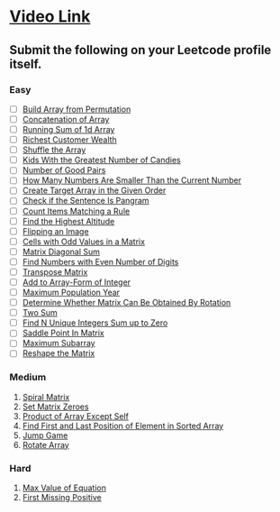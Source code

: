 # [Video Link](https://youtu.be/n60Dn0UsbEk)

## Submit the following on your Leetcode profile itself.

### Easy
-[ ] [Build Array from Permutation](https://leetcode.com/problems/build-array-from-permutation/)
-[ ] [Concatenation of Array](https://leetcode.com/problems/concatenation-of-array/)
-[ ] [Running Sum of 1d Array](https://leetcode.com/problems/running-sum-of-1d-array/)
-[ ] [Richest Customer Wealth](https://leetcode.com/problems/richest-customer-wealth/)
-[ ] [Shuffle the Array](https://leetcode.com/problems/shuffle-the-array/)
-[ ] [Kids With the Greatest Number of Candies](https://leetcode.com/problems/kids-with-the-greatest-number-of-candies/)
-[ ] [Number of Good Pairs](https://leetcode.com/problems/number-of-good-pairs/)
-[ ] [How Many Numbers Are Smaller Than the Current Number](https://leetcode.com/problems/how-many-numbers-are-smaller-than-the-current-number/)
-[ ] [Create Target Array in the Given Order](https://leetcode.com/problems/create-target-array-in-the-given-order/)
-[ ] [Check if the Sentence Is Pangram](https://leetcode.com/problems/check-if-the-sentence-is-pangram/)
-[ ] [Count Items Matching a Rule](https://leetcode.com/problems/count-items-matching-a-rule/)
-[ ] [Find the Highest Altitude](https://leetcode.com/problems/find-the-highest-altitude/)
-[ ] [Flipping an Image](https://leetcode.com/problems/flipping-an-image/)
-[ ] [Cells with Odd Values in a Matrix](https://leetcode.com/problems/cells-with-odd-values-in-a-matrix/)
-[ ] [Matrix Diagonal Sum](https://leetcode.com/problems/matrix-diagonal-sum/)
-[ ] [Find Numbers with Even Number of Digits](https://leetcode.com/problems/find-numbers-with-even-number-of-digits/)
-[ ] [Transpose Matrix](https://leetcode.com/problems/transpose-matrix/)
-[ ] [Add to Array-Form of Integer](https://leetcode.com/problems/add-to-array-form-of-integer/)
-[ ] [Maximum Population Year](https://leetcode.com/problems/maximum-population-year/)
-[ ] [Determine Whether Matrix Can Be Obtained By Rotation](https://leetcode.com/problems/determine-whether-matrix-can-be-obtained-by-rotation/)
-[ ] [Two Sum](https://leetcode.com/problems/two-sum/)
-[ ] [Find N Unique Integers Sum up to Zero](https://leetcode.com/problems/find-n-unique-integers-sum-up-to-zero/)
-[ ] [Saddle Point In Matrix](https://leetcode.com/problems/lucky-numbers-in-a-matrix/)
-[ ] [Maximum Subarray](https://leetcode.com/problems/maximum-subarray/)
-[ ] [Reshape the Matrix](https://leetcode.com/problems/reshape-the-matrix/)

### Medium
1. [Spiral Matrix](https://leetcode.com/problems/spiral-matrix/)
2. [Set Matrix Zeroes](https://leetcode.com/problems/set-matrix-zeroes/)
3. [Product of Array Except Self](https://leetcode.com/problems/product-of-array-except-self/)
4. [Find First and Last Position of Element in Sorted Array](https://leetcode.com/problems/find-first-and-last-position-of-element-in-sorted-array/)
5. [Jump Game](https://leetcode.com/problems/jump-game/)
6. [Rotate Array](https://leetcode.com/problems/rotate-array/)

### Hard
1. [Max Value of Equation](https://leetcode.com/problems/max-value-of-equation/)
2. [First Missing Positive](https://leetcode.com/problems/first-missing-positive/)
